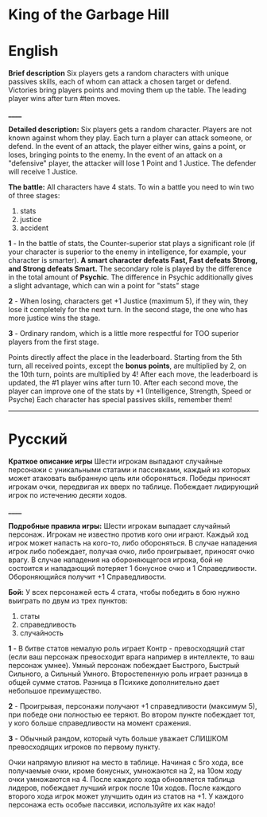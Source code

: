 # King of the Garbage Hill

# English

**Brief description**
Six players gets a random characters with unique passives skills, each of whom can attack a chosen target or defend. Victories bring players points and moving them up the table. The leading player wins after turn #ten moves.

**____**

**Detailed description:**
Six players gets a random character. Players are not known against whom they play. Each turn a player can attack someone, or defend. In the event of an attack, the player either wins, gains a point, or loses, bringing points to the enemy. In the event of an attack on a "defensive" player, the attacker will lose 1 Point and 1 Justice. The defender will receive 1 Justice.

**The battle:**
All characters have 4 stats. To win a battle you need to win two of three stages:

1) stats
2) justice
3) accident

**1** - In the battle of stats, the Counter-superior stat plays a significant role (if your character is superior to the enemy in intelligence, for example, your character is smarter). **A smart character defeats Fast, Fast defeats Strong, and Strong defeats Smart.**
The secondary role is played by the difference in the total amount of **Psychic**. The difference in Psychic additionally gives a slight advantage, which can win a point for "stats" stage

**2** - When losing, characters get +1 Justice (maximum 5), if they win, they lose it completely for the next turn. In the second stage, the one who has more justice wins the stage.

**3** - Ordinary random, which is a little more respectful for TOO superior players from the first stage.

Points directly affect the place in the leaderboard. 
Starting from the 5th turn, all received points, except the **bonus points**, are multiplied by 2, on the 10th turn, points are multiplied by 4!
After each move, the leaderboard is updated, the #1 player wins after turn 10.
After each second move, the player can improve one of the stats by +1 (Intelligence, Strength, Speed or Psyche)
Each character has special passives skills, remember them!


________________________________________________________________________________________________________________________________________
# Русский

**Краткое описание игры**
Шести игрокам выпадают случайные персонажи с уникальными статами и пассивками, каждый из которых может атаковать выбранную цель или обороняться. Победы приносят игрокам очки, передвигая их вверх по таблице. Побеждает лидирующий игрок по истечению десяти ходов.

**____**

**Подробные правила игры:**
Шести игрокам выпадает случайный персонаж. Игрокам не известно против кого они играют. Каждый ход игрок может напасть на кого-то, либо обороняться. В случае нападения игрок либо побеждает, получая очко, либо проигрывает, приносят очко врагу. В случае нападения на обороняющегося игрока, бой не состоится и нападающий потеряет 1 бонусное очко и 1 Справедливости. Обороняющийся получит +1 Справедливости.

**Бой:**
У всех персонажей есть 4 стата, чтобы победить в бою нужно выиграть по двум из трех пунктов:

1) статы 
2) справедливость
3) случайность 

**1** - В битве статов немалую роль играет Контр - превосходящий стат (если ваш персонаж превосходит врага например в интеллекте, то ваш персонаж умнее). Умный персонаж побеждает Быстрого, Быстрый Сильного, а Сильный Умного.
Второстепенную роль играет разница в общей сумме статов. Разница в Психике дополнительно дает небольшое преимущество.

**2** - Проигрывая, персонажи получают +1 справедливости (максимум 5), при победе они полностью ее теряют. Во втором пункте побеждает тот, у кого больше справедливости на момент сражения.

**3** - Обычный рандом, который чуть больше уважает СЛИШКОМ превосходящих игроков по первому пункту.

Очки напрямую влияют на место в таблице. Начиная с 5го хода,  все  получаемые очки, кроме бонусных, умножаются на 2, на 10ом ходу очки умножаются на 4.
После каждого хода обновляется таблица лидеров, побеждает лучший игрок после 10и ходов.
После каждого второго хода игрок может улучшить один из статов на +1.
У каждого персонажа есть особые пассивки, используйте их как надо!
